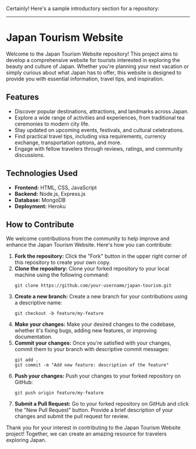 Certainly! Here's a sample introductory section for a repository:

---

# Japan Tourism Website

Welcome to the Japan Tourism Website repository! This project aims to develop a comprehensive website for tourists interested in exploring the beauty and culture of Japan. Whether you're planning your next vacation or simply curious about what Japan has to offer, this website is designed to provide you with essential information, travel tips, and inspiration.

## Features

- Discover popular destinations, attractions, and landmarks across Japan.
- Explore a wide range of activities and experiences, from traditional tea ceremonies to modern city life.
- Stay updated on upcoming events, festivals, and cultural celebrations.
- Find practical travel tips, including visa requirements, currency exchange, transportation options, and more.
- Engage with fellow travelers through reviews, ratings, and community discussions.

## Technologies Used

- **Frontend:** HTML, CSS, JavaScript
- **Backend:** Node.js, Express.js
- **Database:** MongoDB
- **Deployment:** Heroku

## How to Contribute

We welcome contributions from the community to help improve and enhance the Japan Tourism Website. Here's how you can contribute:

1. **Fork the repository:** Click the "Fork" button in the upper right corner of this repository to create your own copy.
2. **Clone the repository:** Clone your forked repository to your local machine using the following command:
   ```
   git clone https://github.com/your-username/japan-tourism.git
   ```
3. **Create a new branch:** Create a new branch for your contributions using a descriptive name:
   ```
   git checkout -b feature/my-feature
   ```
4. **Make your changes:** Make your desired changes to the codebase, whether it's fixing bugs, adding new features, or improving documentation.
5. **Commit your changes:** Once you're satisfied with your changes, commit them to your branch with descriptive commit messages:
   ```
   git add .
   git commit -m "Add new feature: description of the feature"
   ```
6. **Push your changes:** Push your changes to your forked repository on GitHub:
   ```
   git push origin feature/my-feature
   ```
7. **Submit a Pull Request:** Go to your forked repository on GitHub and click the "New Pull Request" button. Provide a brief description of your changes and submit the pull request for review.

Thank you for your interest in contributing to the Japan Tourism Website project! Together, we can create an amazing resource for travelers exploring Japan.
